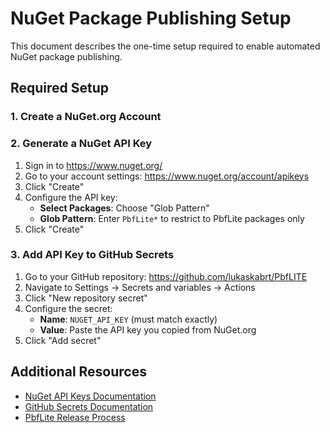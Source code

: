# NuGet Package Publishing Setup

This document describes the one-time setup required to enable automated NuGet package publishing.

## Required Setup

### 1. Create a NuGet.org Account

### 2. Generate a NuGet API Key

1. Sign in to https://www.nuget.org/
2. Go to your account settings: https://www.nuget.org/account/apikeys
3. Click "Create"
4. Configure the API key:
   - **Select Packages**: Choose "Glob Pattern"
   - **Glob Pattern**: Enter `PbfLite*` to restrict to PbfLite packages only
5. Click "Create"

### 3. Add API Key to GitHub Secrets

1. Go to your GitHub repository: https://github.com/lukaskabrt/PbfLITE
2. Navigate to Settings → Secrets and variables → Actions
3. Click "New repository secret"
4. Configure the secret:
   - **Name**: `NUGET_API_KEY` (must match exactly)
   - **Value**: Paste the API key you copied from NuGet.org
5. Click "Add secret"

## Additional Resources

- [NuGet API Keys Documentation](https://docs.microsoft.com/en-us/nuget/nuget-org/publish-a-package#managing-api-keys)
- [GitHub Secrets Documentation](https://docs.github.com/en/actions/security-guides/encrypted-secrets)
- [PbfLite Release Process](../RELEASING.md)
